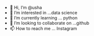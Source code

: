 - 👋 Hi, I’m @usha
- 👀 I’m interested in ...data science 
- 🌱 I’m currently learning ... python 
- 💞️ I’m looking to collaborate on ...github
- 📫 How to reach me ... Instagram 

<!---
ushav26/ushav26 is a ✨ special ✨ repository because its `README.md` (this file) appears on your GitHub profile.
You can click the Preview link to take a look at your changes.
--->
